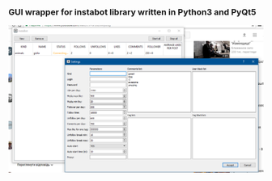 ### GUI wrapper for instabot library written in Python3 and PyQt5

![Program Screenshot](/other/prev.png)
